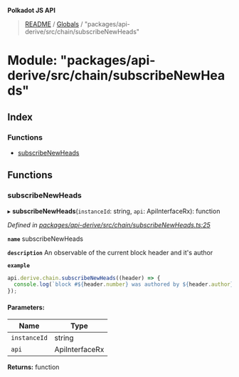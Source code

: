 **Polkadot JS API**

> [README](../README.md) / [Globals](../globals.md) / "packages/api-derive/src/chain/subscribeNewHeads"

# Module: "packages/api-derive/src/chain/subscribeNewHeads"

## Index

### Functions

* [subscribeNewHeads](_packages_api_derive_src_chain_subscribenewheads_.md#subscribenewheads)

## Functions

### subscribeNewHeads

▸ **subscribeNewHeads**(`instanceId`: string, `api`: ApiInterfaceRx): function

*Defined in [packages/api-derive/src/chain/subscribeNewHeads.ts:25](https://github.com/polkadot-js/api/blob/7fd45f63d/packages/api-derive/src/chain/subscribeNewHeads.ts#L25)*

**`name`** subscribeNewHeads

**`description`** An observable of the current block header and it's author

**`example`** 
<BR>

```javascript
api.derive.chain.subscribeNewHeads((header) => {
  console.log(`block #${header.number} was authored by ${header.author}`);
});
```

#### Parameters:

Name | Type |
------ | ------ |
`instanceId` | string |
`api` | ApiInterfaceRx |

**Returns:** function
